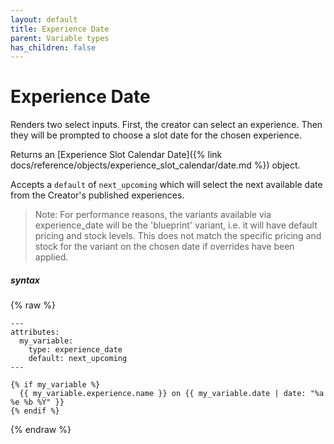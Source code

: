 ```yaml
---
layout: default
title: Experience Date
parent: Variable types
has_children: false
---
```


# Experience Date

Renders two select inputs. First, the creator can select an experience. Then they will be prompted to choose a slot date for the chosen experience.

Returns an [Experience Slot Calendar Date]({% link docs/reference/objects/experience_slot_calendar/date.md %}) object.

Accepts a `default` of `next_upcoming` which will select the next available date from the Creator's published experiences.

> Note: For performance reasons, the variants available via experience_date will be the 'blueprint' variant, i.e. it will have default pricing and stock levels. This does not match the specific pricing and stock for the variant on the chosen date if overrides have been applied.

##### syntax
{% raw %}
```
---
attributes:
  my_variable:
    type: experience_date
    default: next_upcoming
---

{% if my_variable %}
  {{ my_variable.experience.name }} on {{ my_variable.date | date: "%a %e %b %Y" }}
{% endif %}
```
{% endraw %}
